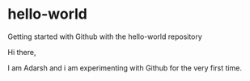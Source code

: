 # hello-world
Getting started with Github with the hello-world repository

Hi there,

I am Adarsh and i am experimenting with Github for the very first time.
